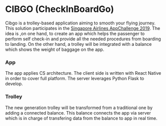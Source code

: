 # CIBGO (CheckInBoardGo)

Cibgo is a trolley-based application aiming to smooth your flying journey. This solution participates in the [Singapore Airlines AppChallenge 2019](https://appchallenge.singaporeair.com/en/challenges/appchallenge-2019). The idea is ,on one hand, to create an app which helps the passenger to perform self check-in and provide all the needed procedures from boarding to landing. On the other hand, a trolley will be integrated with a balance which shows the weight of baggage on the app.

### App

The app applies CS architecture. The client side is written with React Native in order to cover full platform. The server leverages Python Flask to develop.

### Trolley

The new generation trolley will be transformed from a traditional one by adding a connected balance. This balance connects the app via server which is in charge of transfering data from the balance to app in real time.
